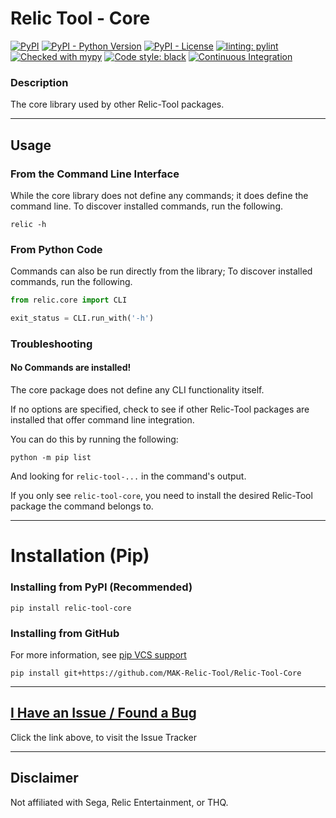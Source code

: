 # Relic Tool - Core
[![PyPI](https://img.shields.io/pypi/v/relic-tool-core)](https://pypi.org/project/relic-tool-core/)
[![PyPI - Python Version](https://img.shields.io/pypi/pyversions/relic-tool-core)](https://www.python.org/downloads/)
[![PyPI - License](https://img.shields.io/pypi/l/relic-tool-core)](https://github.com/MAK-Relic-Tool/Relic-Tool-Core/blob/main/LICENSE.txt)
[![linting: pylint](https://img.shields.io/badge/linting-pylint-yellowgreen)](https://github.com/PyCQA/pylint)
[![Checked with mypy](http://www.mypy-lang.org/static/mypy_badge.svg)](http://mypy-lang.org/)
[![Code style: black](https://img.shields.io/badge/code%20style-black-000000.svg)](https://github.com/psf/black)
[![Continuous Integration](https://github.com/MAK-Relic-Tool/Relic-Tool-Core/actions/workflows/ci.yml/badge.svg)](https://github.com/MAK-Relic-Tool/Relic-Tool-Core/actions/workflows/ci.yml)

### Description
The core library used by other Relic-Tool packages.

------

## Usage
### From the Command Line Interface
While the core library does not define any commands; it does define the command line. To discover installed commands, run the following.

```console
relic -h
```

### From Python Code
Commands can also be run directly from the library; To discover installed commands, run the following.
```python
from relic.core import CLI

exit_status = CLI.run_with('-h')
```
### Troubleshooting
#### No Commands are installed!
The core package does not define any CLI functionality itself.

If no options are specified, check to see if other Relic-Tool packages are installed that offer command line integration.

You can do this by running the following:
```console
python -m pip list
```
And looking for `relic-tool-...` in the command's output.

If you only see `relic-tool-core`, you need to install the desired Relic-Tool package the command belongs to.


------

# Installation (Pip)
### Installing from PyPI (Recommended)
```
pip install relic-tool-core
```
### Installing from GitHub
For more information, see [pip VCS support](https://pip.pypa.io/en/stable/topics/vcs-support/#git)
```
pip install git+https://github.com/MAK-Relic-Tool/Relic-Tool-Core
```

------

## [I Have an Issue / Found a Bug](https://github.com/MAK-Relic-Tool/Issue-Tracker/issues)
Click the link above, to visit the Issue Tracker

------

## Disclaimer
Not affiliated with Sega, Relic Entertainment, or THQ.
